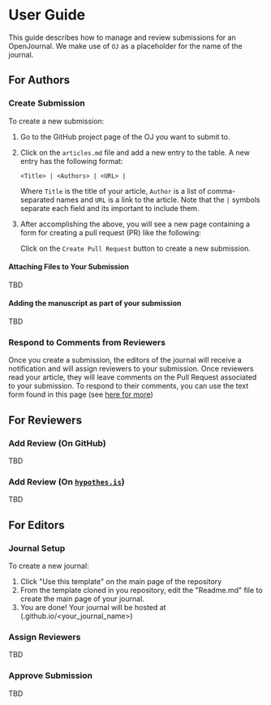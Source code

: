 # User Guide

This guide describes how to manage and review submissions for an 
OpenJournal. We make use of `OJ` as a placeholder for the name of the 
journal.

## For Authors

### Create Submission

To create a new submission:

 1. Go to the GitHub project page of the OJ you want to submit to.

 2. Click on the `articles.md` file and add a new entry to the table. 
    A new entry has the following format:

    ```
    <Title> | <Authors> | <URL> |
    ```

    Where `Title` is the title of your article, `Author` is a list of 
    comma-separated names and `URL` is a link to the article. Note 
    that the `|` symbols separate each field and its important to 
    include them.

 3. After accomplishing the above, you will see a new page containing 
    a form for creating a pull request (PR) like the following:


    Click on the `Create Pull Request` button to create a new 
    submission.

#### Attaching Files to Your Submission

TBD

#### Adding the manuscript as part of your submission

TBD

### Respond to Comments from Reviewers

Once you create a submission, the editors of the journal will receive 
a notification and will assign reviewers to your submission. Once 
reviewers read your article, they will leave comments on the Pull 
Request associated to your submission. To respond to their comments, 
you can use the text form found in this page (see [here for 
more][gh-pr])

[gh-pr]: https://help.github.com/en/articles/about-pull-request-reviews

## For Reviewers

### Add Review (On GitHub)

TBD

### Add Review (On [`hypothes.is`](https://hypothes.is))

TBD


## For Editors

### Journal Setup

To create a new journal:

 1. Click "Use this template" on the main page of the repository
 2. From the template cloned in you repository, edit the "Readme.md" file to create the main page of your journal. 
 3. You are done! Your journal will be hosted at (<youraccount>.github.io/<your_journal_name>)

### Assign Reviewers

TBD

### Approve Submission

TBD
